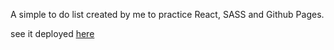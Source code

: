 A simple to do list created by me to practice React, SASS and Github Pages.

see it deployed [here](https://lirbre.github.io/todolist/)
